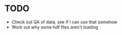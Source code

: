 TODO
====
* Check out QA of data, see if I can use that somehow
* Work out why some hdf files aren't loading
